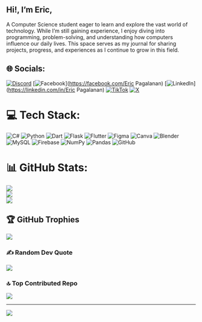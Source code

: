 ## Hi!, I’m Eric, 

A Computer Science student eager to learn and explore the vast world of technology. While I’m still gaining experience, I enjoy diving into programming, problem-solving, and understanding how computers influence our daily lives. This space serves as my journal for sharing projects, progress, and experiences as I continue to grow in this field.


## 🌐 Socials:
[![Discord](https://img.shields.io/badge/Discord-%237289DA.svg?logo=discord&logoColor=white)](https://discord.gg/ne8utaaaa) [![Facebook](https://img.shields.io/badge/Facebook-%231877F2.svg?logo=Facebook&logoColor=white)](https://facebook.com/Eric Pagalanan) [![LinkedIn](https://img.shields.io/badge/LinkedIn-%230077B5.svg?logo=linkedin&logoColor=white)](https://linkedin.com/in/Eric Pagalanan) [![TikTok](https://img.shields.io/badge/TikTok-%23000000.svg?logo=TikTok&logoColor=white)](https://tiktok.com/@Jigu) [![X](https://img.shields.io/badge/X-black.svg?logo=X&logoColor=white)](https://x.com/Ji9Star) 

# 💻 Tech Stack:
![C#](https://img.shields.io/badge/c%23-%23239120.svg?style=for-the-badge&logo=csharp&logoColor=white) ![Python](https://img.shields.io/badge/python-3670A0?style=for-the-badge&logo=python&logoColor=ffdd54) ![Dart](https://img.shields.io/badge/dart-%230175C2.svg?style=for-the-badge&logo=dart&logoColor=white) ![Flask](https://img.shields.io/badge/flask-%23000.svg?style=for-the-badge&logo=flask&logoColor=white) ![Flutter](https://img.shields.io/badge/Flutter-%2302569B.svg?style=for-the-badge&logo=Flutter&logoColor=white) ![Figma](https://img.shields.io/badge/figma-%23F24E1E.svg?style=for-the-badge&logo=figma&logoColor=white) ![Canva](https://img.shields.io/badge/Canva-%2300C4CC.svg?style=for-the-badge&logo=Canva&logoColor=white) ![Blender](https://img.shields.io/badge/blender-%23F5792A.svg?style=for-the-badge&logo=blender&logoColor=white) ![MySQL](https://img.shields.io/badge/mysql-4479A1.svg?style=for-the-badge&logo=mysql&logoColor=white) ![Firebase](https://img.shields.io/badge/firebase-a08021?style=for-the-badge&logo=firebase&logoColor=ffcd34) ![NumPy](https://img.shields.io/badge/numpy-%23013243.svg?style=for-the-badge&logo=numpy&logoColor=white) ![Pandas](https://img.shields.io/badge/pandas-%23150458.svg?style=for-the-badge&logo=pandas&logoColor=white) ![GitHub](https://img.shields.io/badge/github-%23121011.svg?style=for-the-badge&logo=github&logoColor=white)
# 📊 GitHub Stats:
![](https://github-readme-stats.vercel.app/api?username=JonerciJon&theme=panda&hide_border=false&include_all_commits=false&count_private=false)<br/>
![](https://nirzak-streak-stats.vercel.app/?user=JonerciJon&theme=panda&hide_border=false)<br/>
![](https://github-readme-stats.vercel.app/api/top-langs/?username=JonerciJon&theme=panda&hide_border=false&include_all_commits=false&count_private=false&layout=compact)

## 🏆 GitHub Trophies
![](https://github-profile-trophy.vercel.app/?username=JonerciJon&theme=bear&no-frame=false&no-bg=false&margin-w=4)

### ✍️ Random Dev Quote
![](https://quotes-github-readme.vercel.app/api?type=horizontal&theme=dark)

### 🔝 Top Contributed Repo
![](https://github-contributor-stats.vercel.app/api?username=JonerciJon&limit=5&theme=bear&combine_all_yearly_contributions=true)

---
[![](https://visitcount.itsvg.in/api?id=JonerciJon&icon=2&color=10)](https://visitcount.itsvg.in)

<!-- Proudly created with GPRM ( https://gprm.itsvg.in ) -->
